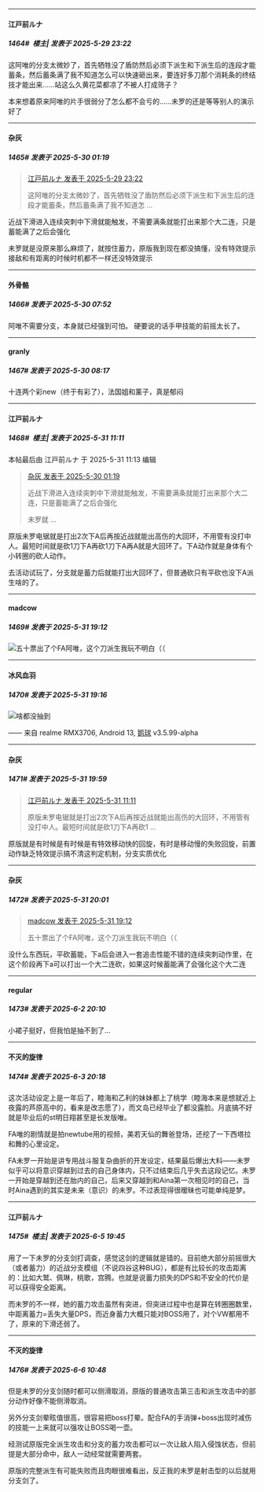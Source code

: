﻿
*****

####  江戸前ルナ  
##### 1464#         楼主| 发表于 2025-5-29 23:22

这阿唯的分支太微妙了，首先牺牲没了盾防然后必须下派生和下派生后的连段才能蓄条，然后蓄条满了我不知道怎么可以快速砸出来，要连好多刀那个消耗条的终结技才能出来……站这么久黄花菜都凉了不被人打成筛子？

本来想着原来阿唯的片手很弱分了怎么都不会亏的……未罗的还是等等别人的演示好了


*****

####  杂灰  
##### 1465#       发表于 2025-5-30 01:19

<blockquote><a href="httphttps://stage1st.com/2b/forum.php?mod=redirect&amp;goto=findpost&amp;pid=67864581&amp;ptid=2104259" target="_blank">江戸前ルナ 发表于 2025-5-29 23:22</a>

这阿唯的分支太微妙了，首先牺牲没了盾防然后必须下派生和下派生后的连段才能蓄条，然后蓄条满了我不知道怎 ...</blockquote>
近战下滑进入连续突刺中下滑就能触发，不需要满条就能打出来那个大二连，只是蓄能满了之后会强化

未罗就是没原来那么麻烦了，就按住蓄力，原版我到现在都没搞懂，没有特效提示接敌和有距离的时候时机都不一样还没特效提示


*****

####  外骨骼  
##### 1466#       发表于 2025-5-30 07:52

阿唯不需要分支，本身就已经强到可怕。
硬要说的话手甲技能的前摇太长了。


*****

####  granly  
##### 1467#       发表于 2025-5-30 08:17

十连两个彩new（终于有彩了），法国姐和薰子，真是郁闷


*****

####  江戸前ルナ  
##### 1468#         楼主| 发表于 2025-5-31 11:11

 本帖最后由 江戸前ルナ 于 2025-5-31 11:13 编辑 
<blockquote><a href="httphttps://stage1st.com/2b/forum.php?mod=redirect&amp;goto=findpost&amp;pid=67864839&amp;ptid=2104259" target="_blank">杂灰 发表于 2025-5-30 01:19</a>

近战下滑进入连续突刺中下滑就能触发，不需要满条就能打出来那个大二连，只是蓄能满了之后会强化

未罗就 ...</blockquote>
原版未罗电锯就是打出2次下A后再按近战就能出高伤的大回环，不用管有没打中人。最短时间就是砍1刀下A再砍1刀下A再A就是大回环了。下A动作就是身体有个小转圈的砍人动作。

去活动试玩了，分支就是蓄力后就能打出大回环了，但普通砍只有平砍也没下A派生啥的了。


*****

####  madcow  
##### 1469#       发表于 2025-5-31 19:12

<img src="https://static.stage1st.com/image/smiley/face2017/016.png" referrerpolicy="no-referrer">五十票出了个FA阿唯，这个刀派生我玩不明白（（

*****

####  冰风血羽  
##### 1470#       发表于 2025-5-31 19:16

<img src="https://static.stage1st.com/image/smiley/face2017/138.png" referrerpolicy="no-referrer">啥都没抽到

—— 来自 realme RMX3706, Android 13, [鹅球](https://www.pgyer.com/xfPejhuq) v3.5.99-alpha


*****

####  杂灰  
##### 1471#       发表于 2025-5-31 19:59

<blockquote><a href="httphttps://stage1st.com/2b/forum.php?mod=redirect&amp;goto=findpost&amp;pid=67869482&amp;ptid=2104259" target="_blank">江戸前ルナ 发表于 2025-5-31 11:11</a>

原版未罗电锯就是打出2次下A后再按近战就能出高伤的大回环，不用管有没打中人。最短时间就是砍1刀下A再砍1 ...</blockquote>
原版就是有时候是有时候是有特效移动快的回旋，有时是移动慢的失败回旋，前置动作缺乏特效提示搞不清这判定机制，分支实质优化

*****

####  杂灰  
##### 1472#       发表于 2025-5-31 20:01

<blockquote><a href="httphttps://stage1st.com/2b/forum.php?mod=redirect&amp;goto=findpost&amp;pid=67870521&amp;ptid=2104259" target="_blank">madcow 发表于 2025-5-31 19:12</a>

五十票出了个FA阿唯，这个刀派生我玩不明白（（</blockquote>
没什么东西玩，平砍蓄能，下a后会进入一套追击性能不错的连续突刺动作里，在这个阶段再下a可以打出一个大二连砍，如果这时候蓄能满了会强化这个大二连


*****

####  regular  
##### 1473#       发表于 2025-6-2 20:10

小裙子挺好，但我怕是抽不到了...


*****

####  不灭的旋律  
##### 1474#       发表于 2025-6-3 20:18

这次活动设定上是一年后了，睦海和乙利的妹妹都上了桃学（睦海本来是想就近上夜露的芦原高中的，看来是改志愿了），而文岛已经毕业了都没露脸。月底搞不好就是毕业后的st明日翔甚至是长发版唯。

FA唯的剧情就是拍newtube用的视频，美若天仙的舞爸登场，还挖了一下西塔拉和舞的心里设定。

FA未罗一开始是讲专用战斗服复杂曲折的开发设定，结果最后爆出大料——未罗似乎可以将意识穿越到过去的自己身体内，只不过结束后几乎失去这段记忆。未罗一开始是穿越到还在胎内的自己，后来又穿越到和Aina第一次相见时的自己，当时Aina遇到的其实是未来（意识）的未罗。不过表现得很暧昧也可能单纯是梦。


*****

####  江戸前ルナ  
##### 1475#         楼主| 发表于 2025-6-5 19:45

用了一下未罗的分支剑打调查，感觉这剑的逻辑就是错的。目前绝大部分前摇很大（或者蓄力）的近战分支模组（不说四谷这种BUG），都是有比较长的攻击距离的：比如大鹫、佩琳，桃歌，宫腾。也就是说蓄力损失的DPS和不安全的代价是可以获得安全距离。

而未罗的不一样，她的蓄力攻击虽然有突进，但突进过程中也是算在转圈圈数里，中距离蓄力=丢失大量DPS，而近身蓄力大概只能对BOSS用了，对个VW都用不了，原来的下滑还弱了。


*****

####  不灭的旋律  
##### 1476#       发表于 2025-6-6 10:48

但是未罗的分支剑随时都可以侧滑取消，原版的普通攻击第三击和派生攻击中的部分动作好像不能侧滑取消。

另外分支剑晕眩值很高，很容易把boss打晕。配合FA的手消弹+boss出现时减伤的技能一上来就可以强攻让BOSS喝一壶。

经测试原版完全派生攻击和分支的蓄力攻击都可以一次让敌人陷入侵蚀状态，但前提是大部分命中，敌人一动经常就需要两套。

原版的完整派生有可能失败而且肉眼很难看出，反正我的未罗是射击型的以后就用分支剑了。


